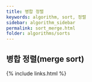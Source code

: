```yaml
---
title: 병합 정렬
keywords: algorithm, sort, 정렬
sidebar: algorithm_sidebar
permalink: sort_merge.html
folder: algorithms/sorts
---
```


## 병합 정렬(merge sort)



{% include links.html %}

